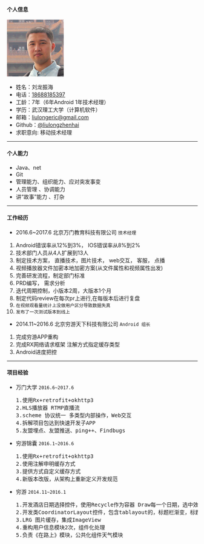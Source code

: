#### 个人信息
![Alt text](https://raw.githubusercontent.com/liulongzhenhai/markdownphoto/master/my.jpg "有好也有坏")
* 姓名：刘龙振海
* 电话：[18688185397](tel:18688185397)
* 工龄：7年（6年Android 1年技术经理）
* 学历：武汉理工大学（计算机软件）
* 邮箱：[liulongeric@gmail.com](mailto:liulongeric@gmail.com)
* Github：[@liulongzhenhai](https://github.com/liulongzhenhai)
* 求职意向: 移动技术经理

--------------

#### 个人能力
* Java、net
* Git
* 管理能力、组织能力、应对突发事变
* 人员管理 、协调能力
* 讲“故事”能力 、打杂

--------------
#### 工作经历
* 2016.6~2017.6 北京万门教育科技有限公司 `技术经理`
1. Android错误率从12%到3%， IOS错误率从8%到2%
2. 技术部门人员从4人扩展到13人
3. 制定技术方案， 直播技术，图片技术， web交互， 客服， 点播
4. 视频播放器文件加密本地加密方案(从文件属性和视频属性出发)
5. 完善研发流程，制定部门标准
6. PRD编写， 需求分析
7. 迭代周期控制，小版本2周，大版本1个月
8. 制定代码review在每次pr上进行,在每版本后进行复盘
9. `在视频观看量统计上没做用户区分导致数据失真`
10. `发布了一次测试版本到线上`
* 2014.11~2016.6 北京穷游天下科技有限公司  `Android 组长`
1. 完成穷游APP重构
2. 完成RX网络请求框架 注解方式指定缓存类型
3. Android进度把控

-----------------
#### 项目经验
* 万门大学 `2016.6~2017.6`
    <pre>1.使用Rx+retrofit+okhttp3 <br>2.HLS播放器 RTMP直播流<br>3.scheme 协议统一 多类型内部操作，Web交互<br>4.拆解项目包达到快速开发子APP<br>5.友盟埋点、友盟推送、ping++、Findbugs</pre>

* 穷游锦囊 `2016.1~2016.6`
    <pre>1.使用Rx+retrofit+okhttp3 <br>2.使用注解申明缓存方式<br>3.提供方式自定义缓存方式<br>4.新版本改版，从架构上重新定义开发规范</pre>
* 穷游 `2014.11~2016.1`
    <pre>1.开发酒店日期选择控件，使用Recycle作为容器 Draw每一个日期，选中效果<br>2.开发类CoordinatorLayout控件，包含tablayout的，标题栏渐变，标题字体渐变缩小到标题栏，解决列表<br>3.LRG 图片缓存，集成ImageView<br>4.重构用户信息模块2次，组件化处理<br>5.负责《在路上》模块，公共化组件天气模块</pre>
    

